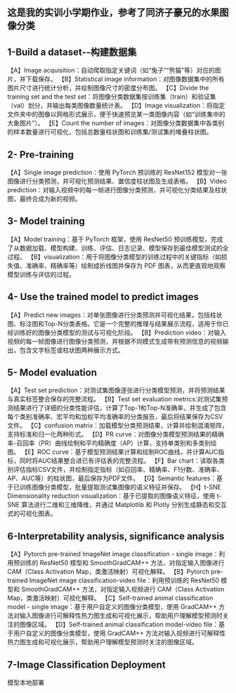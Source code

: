 ## 这是我的实训小学期作业，参考了同济子豪兄的水果图像分类



## 1-Build a dataset--构建数据集
【A】Image acquisition：自动爬取指定关键词（如“兔子”“熊猫”等）对应的图片，并下载保存。
【B】Statistical image information：对图像数据集中的所有图片尺寸进行统计分析，并绘制图像尺寸的密度分布图。
【C】Divide the training set and the test set：将图像分类数据集按训练集（train）和验证集（val）划分，并输出每类图像数量统计表。
【D】Image visualization：将指定文件夹中的图像以网格形式展示，便于快速预览某一类图像内容（如“训练集中的大象图片”）。
【E】Count the number of images：对图像分类数据集中各类别的样本数量进行可视化，包括总数量柱状图和训练集/测试集的堆叠柱状图。

## 2- Pre-training
【A】Single image prediction：使用 PyTorch 预训练的 ResNet152 模型对一张图像进行分类预测，并可视化预测结果、置信度柱状图及生成表格。
【B】Video prediction：对输入视频中的每一帧进行图像分类预测，并可视化分类结果及柱状图，最终合成为新的视频。

## 3- Model training
【A】Model training：基于 PyTorch 框架，使用 ResNet50 预训练模型，完成了从数据加载、模型构建、训练、评估、日志记录、模型保存到最佳模型测试的全过程。
【B】visualization：用于将图像分类模型的训练过程中的关键指标（如损失值、准确率、精确率等）绘制成折线图并保存为 PDF 图表，从而更直观地观察模型训练与评估的过程。

## 4- Use the trained model to predict images
【A】Predict new images：对单张图像进行分类预测并可视化结果，包括柱状图、标注图和Top-N分类表格。它是一个完整的推理与结果展示流程，适用于你已经训练好的图像分类模型的测试与可视化阶段。
【B】Prediction video：对输入视频的每一帧图像进行图像分类预测，并根据不同模式生成带有预测信息的视频输出，包含文字标签或柱状图两种展示方式。

## 5- Model evaluation
【A】Test set prediction：对测试集图像逐张进行分类模型预测，并将预测结果与真实标签整合保存的完整流程。
【B】Test set evaluation metrics:对测试集预测结果进行了详细的分类性能评估，计算了Top-1和Top-N准确率，并生成了包含每个类别准确率、宏平均和加权平均准确率的分类报告，最后将结果保存为CSV文件。
【C】confusion matrix：加载模型分类预测结果，计算并绘制混淆矩阵，支持标准和归一化两种形式。
【D】PR curve：对图像分类模型预测结果的精确率-召回率（PR）曲线绘制和平均精确度（AP）计算，支持单类别和多类别绘图。
【E】ROC curve：基于模型预测结果计算和绘制ROC曲线，并计算AUC指标，同时将AUC结果整合进已有评估表的完整流程。
【F】Bar chart：读取各类别评估指标CSV文件，并绘制指定指标（如召回率、精确率、F1分数、准确率、AP、AUC等）的柱状图，最后保存为PDF文件。
【G】Semantic features：基于已训练图像分类模型，批量提取测试集图像的语义特征并保存。
【H】t-SNE Dimensionality reduction visualization：基于已提取的图像语义特征，使用 t-SNE 算法进行二维和三维降维，并通过 Matplotlib 和 Plotly 分别生成静态和交互式的可视化图表。

## 6-Interpretability analysis, significance analysis
【A】Pytorch pre-trained ImageNet image classification - single image：利用预训练的 ResNet50 模型和 SmoothGradCAM++ 方法，对指定输入图像进行 CAM（Class Activation Map，类激活映射）可视化解释。
【B】Pytorch pre-trained ImageNet image classification-video file：利用预训练的 ResNet50 模型和 SmoothGradCAM++ 方法，对指定输入视频进行 CAM（Class Activation Map，类激活映射）可视化解释。
【C】Self-trained animal classification model - single image：基于用户自定义的图像分类模型，使用 GradCAM++ 方法对输入图像进行可解释性热力图生成和可视化展示，帮助用户理解模型预测时关注的图像区域。
【D】Self-trained animal classification model-video file：基于用户自定义的图像分类模型，使用 GradCAM++ 方法对输入视频进行可解释性热力图生成和可视化展示，帮助用户理解模型预测时关注的图像区域。

## 7-Image Classification Deployment
模型本地部署


